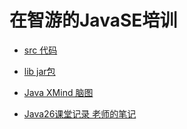 # 在智游的JavaSE培训

 - [src 代码](https://github.com/1123Javayanglei/javase_26/tree/master/src/com/zhiyou100)
 
 - [lib jar包](https://github.com/1123Javayanglei/javase_26/tree/master/lib)
 

 - [Java XMind 脑图](https://github.com/1123Javayanglei/javase_26/tree/master/Java_Xmind)
 
 - [Java26课堂记录 老师的笔记](https://github.com/1123Javayanglei/javase_26/tree/master/java26%E8%AF%BE%E5%A0%82%E8%AE%B0%E5%BD%95)
